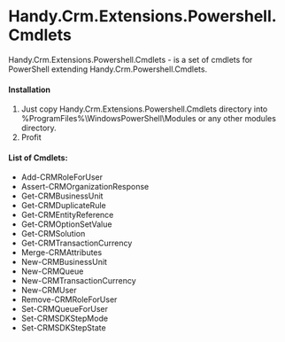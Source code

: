 ﻿# Handy.Crm.Extensions.Powershell.Cmdlets
Handy.Crm.Extensions.Powershell.Cmdlets - is a set of cmdlets for PowerShell extending Handy.Crm.Powershell.Cmdlets.

#### Installation
1. Just copy Handy.Crm.Extensions.Powershell.Cmdlets directory into %ProgramFiles%\WindowsPowerShell\Modules or any other modules directory.
2. Profit

#### List of Cmdlets:
* Add-CRMRoleForUser
* Assert-CRMOrganizationResponse
* Get-CRMBusinessUnit
* Get-CRMDuplicateRule
* Get-CRMEntityReference
* Get-CRMOptionSetValue
* Get-CRMSolution
* Get-CRMTransactionCurrency
* Merge-CRMAttributes
* New-CRMBusinessUnit
* New-CRMQueue
* New-CRMTransactionCurrency
* New-CRMUser
* Remove-CRMRoleForUser
* Set-CRMQueueForUser
* Set-CRMSDKStepMode
* Set-CRMSDKStepState
